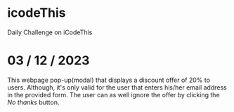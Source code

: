 # icodeThis
Daily Challenge on iCodeThis

# 03 / 12 / 2023

This webpage pop-up(modal) that displays a discount offer of 20% to users. Although, it's only valid for the user that enters his/her email address in the provided form. The user can as well ignore the offer by clicking the *No thanks* button.
